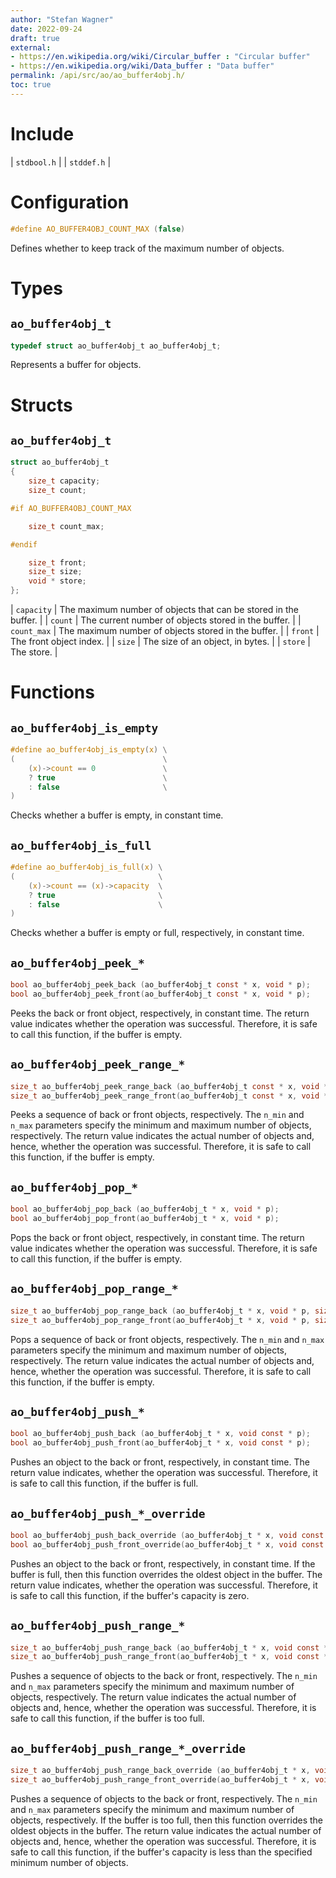 ```yaml
---
author: "Stefan Wagner"
date: 2022-09-24
draft: true
external:
- https://en.wikipedia.org/wiki/Circular_buffer : "Circular buffer"
- https://en.wikipedia.org/wiki/Data_buffer : "Data buffer"
permalink: /api/src/ao/ao_buffer4obj.h/
toc: true
---
```


# Include

| `stdbool.h` |
| `stddef.h` |

# Configuration

```c
#define AO_BUFFER4OBJ_COUNT_MAX (false)
```

Defines whether to keep track of the maximum number of objects.

# Types

## `ao_buffer4obj_t`

```c
typedef struct ao_buffer4obj_t ao_buffer4obj_t;
```

Represents a buffer for objects.

# Structs

## `ao_buffer4obj_t`

```c
struct ao_buffer4obj_t
{
    size_t capacity;
    size_t count;

#if AO_BUFFER4OBJ_COUNT_MAX

    size_t count_max;

#endif

    size_t front;
    size_t size;
    void * store;
};
```

| `capacity` | The maximum number of objects that can be stored in the buffer. |
| `count` | The current number of objects stored in the buffer. |
| `count_max` | The maximum number of objects stored in the buffer. |
| `front` | The front object index. |
| `size` | The size of an object, in bytes. |
| `store` | The store. |

# Functions

## `ao_buffer4obj_is_empty`

```c
#define ao_buffer4obj_is_empty(x) \
(                                 \
    (x)->count == 0               \
    ? true                        \
    : false                       \
)
```

Checks whether a buffer is empty, in constant time.

## `ao_buffer4obj_is_full`

```c
#define ao_buffer4obj_is_full(x) \
(                                \
    (x)->count == (x)->capacity  \
    ? true                       \
    : false                      \
)
```

Checks whether a buffer is empty or full, respectively, in constant time.

## `ao_buffer4obj_peek_*`

```c
bool ao_buffer4obj_peek_back (ao_buffer4obj_t const * x, void * p);
bool ao_buffer4obj_peek_front(ao_buffer4obj_t const * x, void * p);
```

Peeks the back or front object, respectively, in constant time. The return value indicates whether the operation was successful. Therefore, it is safe to call this function, if the buffer is empty.

## `ao_buffer4obj_peek_range_*`

```c
size_t ao_buffer4obj_peek_range_back (ao_buffer4obj_t const * x, void * p, size_t n_min, size_t n_max);
size_t ao_buffer4obj_peek_range_front(ao_buffer4obj_t const * x, void * p, size_t n_min, size_t n_max);
```

Peeks a sequence of back or front objects, respectively. The `n_min` and `n_max` parameters specify the minimum and maximum number of objects, respectively. The return value indicates the actual number of objects and, hence, whether the operation was successful. Therefore, it is safe to call this function, if the buffer is empty.

## `ao_buffer4obj_pop_*`

```c
bool ao_buffer4obj_pop_back (ao_buffer4obj_t * x, void * p);
bool ao_buffer4obj_pop_front(ao_buffer4obj_t * x, void * p);
```

Pops the back or front object, respectively, in constant time. The return value indicates whether the operation was successful. Therefore, it is safe to call this function, if the buffer is empty.

## `ao_buffer4obj_pop_range_*`

```c
size_t ao_buffer4obj_pop_range_back (ao_buffer4obj_t * x, void * p, size_t n_min, size_t n_max);
size_t ao_buffer4obj_pop_range_front(ao_buffer4obj_t * x, void * p, size_t n_min, size_t n_max);
```

Pops a sequence of back or front objects, respectively. The `n_min` and `n_max` parameters specify the minimum and maximum number of objects, respectively. The return value indicates the actual number of objects and, hence, whether the operation was successful. Therefore, it is safe to call this function, if the buffer is empty.

## `ao_buffer4obj_push_*`

```c
bool ao_buffer4obj_push_back (ao_buffer4obj_t * x, void const * p);
bool ao_buffer4obj_push_front(ao_buffer4obj_t * x, void const * p);
```

Pushes an object to the back or front, respectively, in constant time. The return value indicates, whether the operation was successful. Therefore, it is safe to call this function, if the buffer is full.

## `ao_buffer4obj_push_*_override`

```c
bool ao_buffer4obj_push_back_override (ao_buffer4obj_t * x, void const * p);
bool ao_buffer4obj_push_front_override(ao_buffer4obj_t * x, void const * p);
```

Pushes an object to the back or front, respectively, in constant time. If the buffer is full, then this function overrides the oldest object in the buffer. The return value indicates, whether the operation was successful. Therefore, it is safe to call this function, if the buffer's capacity is zero.

## `ao_buffer4obj_push_range_*`

```c
size_t ao_buffer4obj_push_range_back (ao_buffer4obj_t * x, void const * p, size_t n_min, size_t n_max);
size_t ao_buffer4obj_push_range_front(ao_buffer4obj_t * x, void const * p, size_t n_min, size_t n_max);
```

Pushes a sequence of objects to the back or front, respectively. The `n_min` and `n_max` parameters specify the minimum and maximum number of objects, respectively. The return value indicates the actual number of objects and, hence, whether the operation was successful. Therefore, it is safe to call this function, if the buffer is too full.

## `ao_buffer4obj_push_range_*_override`

```c
size_t ao_buffer4obj_push_range_back_override (ao_buffer4obj_t * x, void const * p, size_t n_min, size_t n_max);
size_t ao_buffer4obj_push_range_front_override(ao_buffer4obj_t * x, void const * p, size_t n_min, size_t n_max);
```

Pushes a sequence of objects to the back or front, respectively. The `n_min` and `n_max` parameters specify the minimum and maximum number of objects, respectively. If the buffer is too full, then this function overrides the oldest objects in the buffer. The return value indicates the actual number of objects and, hence, whether the operation was successful. Therefore, it is safe to call this function, if the buffer's capacity is less than the specified minimum number of objects.
